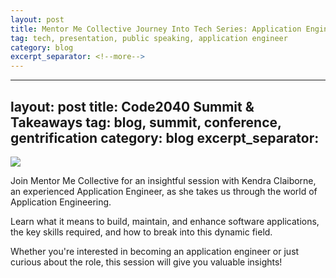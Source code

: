 ```yaml
---
layout: post
title: Mentor Me Collective Journey Into Tech Series: Application Engineering with Kendra Claiborne
tag: tech, presentation, public speaking, application engineer
category: blog
excerpt_separator: <!--more-->
---
```


---
layout: post
title: Code2040 Summit & Takeaways
tag: blog, summit, conference, gentrification
category: blog
excerpt_separator: <!--more-->
---

<img src="/images/Code2040Summit.jpeg"/>

<p>Join Mentor Me Collective for an insightful session with Kendra Claiborne, an experienced Application Engineer, as she takes us through the world of Application Engineering.</p>

<!--more-->

<p>Learn what it means to build, maintain, and enhance software applications, the key skills required, and how to break into this dynamic field.</p>
 
<p>Whether you're interested in becoming an application engineer or just curious about the role, this session will give you valuable insights!</p>
